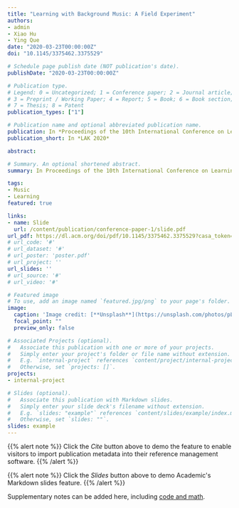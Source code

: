 ```yaml
---
title: "Learning with Background Music: A Field Experiment"
authors:
- admin
- Xiao Hu
- Ying Que
date: "2020-03-23T00:00:00Z"
doi: "10.1145/3375462.3375529"

# Schedule page publish date (NOT publication's date).
publishDate: "2020-03-23T00:00:00Z"

# Publication type.
# Legend: 0 = Uncategorized; 1 = Conference paper; 2 = Journal article;
# 3 = Preprint / Working Paper; 4 = Report; 5 = Book; 6 = Book section;
# 7 = Thesis; 8 = Patent
publication_types: ["1"]

# Publication name and optional abbreviated publication name.
publication: In *Proceedings of the 10th International Conference on Learning Analytics & Knowledge*
publication_short: In *LAK 2020*

abstract: 

# Summary. An optional shortened abstract.
summary: In Proceedings of the 10th International Conference on Learning Analytics & Knowledge (LAK 2020).

tags:
- Music
- Learning
featured: true

links:
- name: Slide
  url: /content/publication/conference-paper-1/slide.pdf
url_pdf: https://dl.acm.org/doi/pdf/10.1145/3375462.3375529?casa_token=x8k_YuvsAqsAAAAA:fD7ULf_AkrzV-u77siACYQ_K_ZQjjB9y4nkmwlyEtQtgC6F99Teqrgg_p5Oye5RnjWrQzYUhwGEp
# url_code: '#'
# url_dataset: '#'
# url_poster: 'poster.pdf'
# url_project: ''
url_slides: ''
# url_source: '#'
# url_video: '#'

# Featured image
# To use, add an image named `featured.jpg/png` to your page's folder. 
image:
  caption: 'Image credit: [**Unsplash**](https://unsplash.com/photos/pLCdAaMFLTE)'
  focal_point: ""
  preview_only: false

# Associated Projects (optional).
#   Associate this publication with one or more of your projects.
#   Simply enter your project's folder or file name without extension.
#   E.g. `internal-project` references `content/project/internal-project/index.md`.
#   Otherwise, set `projects: []`.
projects:
- internal-project

# Slides (optional).
#   Associate this publication with Markdown slides.
#   Simply enter your slide deck's filename without extension.
#   E.g. `slides: "example"` references `content/slides/example/index.md`.
#   Otherwise, set `slides: ""`.
slides: example
---
```


{{% alert note %}}
Click the *Cite* button above to demo the feature to enable visitors to import publication metadata into their reference management software.
{{% /alert %}}

{{% alert note %}}
Click the *Slides* button above to demo Academic's Markdown slides feature.
{{% /alert %}}

Supplementary notes can be added here, including [code and math](https://sourcethemes.com/academic/docs/writing-markdown-latex/).

